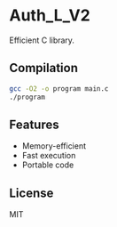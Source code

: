 # Auth_L_V2

Efficient C library.

## Compilation
```bash
gcc -O2 -o program main.c
./program
```

## Features
- Memory-efficient
- Fast execution
- Portable code

## License
MIT
